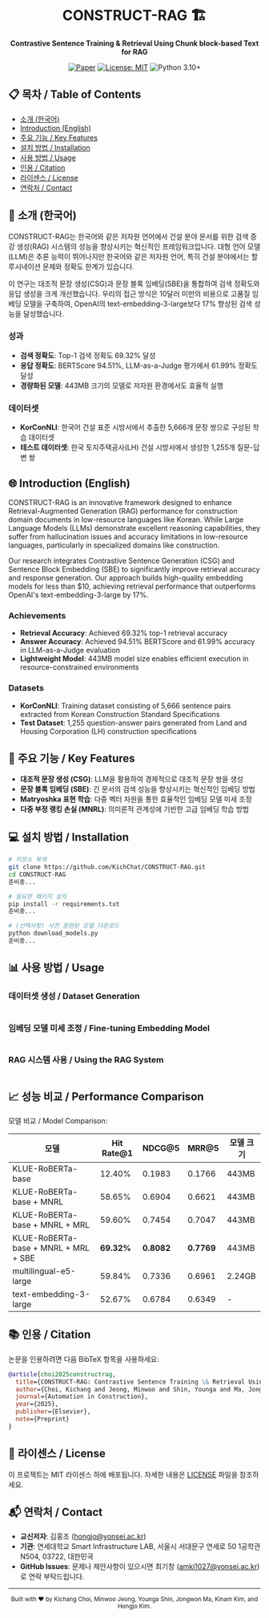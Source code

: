 <div align="center">

# CONSTRUCT-RAG 🏗️

**Contrastive Sentence Training & Retrieval Using Chunk block-based Text for RAG**

[![Paper](https://img.shields.io/badge/Paper-SSRN-blue)](https://papers.ssrn.com/sol3/papers.cfm?abstract_id=5205959)
[![License: MIT](https://img.shields.io/badge/License-MIT-yellow.svg)](https://opensource.org/licenses/MIT)
![Python 3.10+](https://img.shields.io/badge/python-3.10+-blue.svg)

</div>

## 📋 목차 / Table of Contents

- [소개 (한국어)](#-소개-한국어)
- [Introduction (English)](#-introduction-english)
- [주요 기능 / Key Features](#-주요-기능--key-features)
- [설치 방법 / Installation](#-설치-방법--installation)
- [사용 방법 / Usage](#-사용-방법--usage) 
- [인용 / Citation](#-인용--citation)
- [라이센스 / License](#-라이센스--license)
- [연락처 / Contact](#-연락처--contact)

## 🌟 소개 (한국어)

CONSTRUCT-RAG는 한국어와 같은 저자원 언어에서 건설 분야 문서를 위한 검색 증강 생성(RAG) 시스템의 성능을 향상시키는 혁신적인 프레임워크입니다. 대형 언어 모델(LLM)은 추론 능력이 뛰어나지만 한국어와 같은 저자원 언어, 특히 건설 분야에서는 할루시네이션 문제와 정확도 한계가 있습니다.

이 연구는 대조적 문장 생성(CSG)과 문장 블록 임베딩(SBE)을 통합하여 검색 정확도와 응답 생성을 크게 개선했습니다. 우리의 접근 방식은 10달러 미만의 비용으로 고품질 임베딩 모델을 구축하여, OpenAI의 text-embedding-3-large보다 17% 향상된 검색 성능을 달성했습니다.

### 성과
- **검색 정확도**: Top-1 검색 정확도 69.32% 달성
- **응답 정확도**: BERTScore 94.51%, LLM-as-a-Judge 평가에서 61.99% 정확도 달성
- **경량화된 모델**: 443MB 크기의 모델로 저자원 환경에서도 효율적 실행

### 데이터셋
- **KorConNLI**: 한국어 건설 표준 시방서에서 추출한 5,666개 문장 쌍으로 구성된 학습 데이터셋
- **테스트 데이터셋**: 한국 토지주택공사(LH) 건설 시방서에서 생성한 1,255개 질문-답변 쌍

## 🌐 Introduction (English)

CONSTRUCT-RAG is an innovative framework designed to enhance Retrieval-Augmented Generation (RAG) performance for construction domain documents in low-resource languages like Korean. While Large Language Models (LLMs) demonstrate excellent reasoning capabilities, they suffer from hallucination issues and accuracy limitations in low-resource languages, particularly in specialized domains like construction.

Our research integrates Contrastive Sentence Generation (CSG) and Sentence Block Embedding (SBE) to significantly improve retrieval accuracy and response generation. Our approach builds high-quality embedding models for less than $10, achieving retrieval performance that outperforms OpenAI's text-embedding-3-large by 17%.

### Achievements
- **Retrieval Accuracy**: Achieved 69.32% top-1 retrieval accuracy
- **Answer Accuracy**: Achieved 94.51% BERTScore and 61.99% accuracy in LLM-as-a-Judge evaluation
- **Lightweight Model**: 443MB model size enables efficient execution in resource-constrained environments

### Datasets
- **KorConNLI**: Training dataset consisting of 5,666 sentence pairs extracted from Korean Construction Standard Specifications
- **Test Dataset**: 1,255 question-answer pairs generated from Land and Housing Corporation (LH) construction specifications

## 🚀 주요 기능 / Key Features

- **대조적 문장 생성 (CSG)**: LLM을 활용하여 경제적으로 대조적 문장 쌍을 생성
- **문장 블록 임베딩 (SBE)**: 긴 문서의 검색 성능을 향상시키는 혁신적인 임베딩 방법
- **Matryoshka 표현 학습**: 다중 벡터 차원을 통한 효율적인 임베딩 모델 미세 조정
- **다중 부정 랭킹 손실 (MNRL)**: 의미론적 관계성에 기반한 고급 임베딩 학습 방법

## 💻 설치 방법 / Installation

```bash
# 저장소 복제
git clone https://github.com/KichChat/CONSTRUCT-RAG.git
cd CONSTRUCT-RAG
준비중...

# 필요한 패키지 설치
pip install -r requirements.txt
준비중...

# (선택사항) 사전 훈련된 모델 다운로드
python download_models.py
준비중...
```

## 📊 사용 방법 / Usage

### 데이터셋 생성 / Dataset Generation

```preparing...
```

### 임베딩 모델 미세 조정 / Fine-tuning Embedding Model

```preparing...
```

### RAG 시스템 사용 / Using the RAG System

```preparing...
```

## 📈 성능 비교 / Performance Comparison

모델 비교 / Model Comparison:

| 모델 | Hit Rate@1 | NDCG@5 | MRR@5 | 모델 크기 |
|------|------------|--------|-------|----------|
| KLUE-RoBERTa-base | 12.40% | 0.1983 | 0.1766 | 443MB |
| KLUE-RoBERTa-base + MNRL | 58.65% | 0.6904 | 0.6621 | 443MB |
| KLUE-RoBERTa-base + MNRL + MRL | 59.60% | 0.7454 | 0.7047 | 443MB |
| KLUE-RoBERTa-base + MNRL + MRL + SBE | **69.32%** | **0.8082** | **0.7769** | 443MB |
| multilingual-e5-large | 59.84% | 0.7336 | 0.6961 | 2.24GB |
| text-embedding-3-large | 52.67% | 0.6784 | 0.6349 | - |

## 📚 인용 / Citation

논문을 인용하려면 다음 BibTeX 항목을 사용하세요:

```bibtex
@article{choi2025constructrag,
  title={CONSTRUCT-RAG: Contrastive Sentence Training \& Retrieval Using Chunk block-based Text for RAG},
  author={Choi, Kichang and Jeong, Minwoo and Shin, Younga and Ma, Jongwon and Kim, Kinam and Kim, Hongjo},
  journal={Automation in Construction},
  year={2025},
  publisher={Elsevier},
  note={Preprint}
}
```

## 📄 라이센스 / License

이 프로젝트는 MIT 라이센스 하에 배포됩니다. 자세한 내용은 [LICENSE](LICENSE) 파일을 참조하세요.

## 📬 연락처 / Contact

- **교신저자**: 김홍조 (hongjo@yonsei.ac.kr)
- **기관**: 연세대학교 Smart Infrastructure LAB, 서울시 서대문구 연세로 50 1공학관 N504, 03722, 대한민국
- **GitHub Issues**: 문제나 제안사항이 있으시면 최기창 (amki1027@yonsei.ac.kr)로 연락 부탁드립니다.

---

<div align="center">
  <sub>Built with ❤️ by Kichang Choi, Minwoo Jeong, Younga Shin, Jongwon Ma, Kinam Kim, and Hongjo Kim.</sub>
</div>

